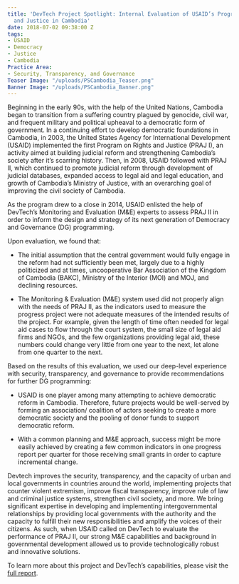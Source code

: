 ```yaml
---
title: 'DevTech Project Spotlight: Internal Evaluation of USAID’s Program on Rights
  and Justice in Cambodia'
date: 2018-07-02 09:38:00 Z
tags:
- USAID
- Democracy
- Justice
- Cambodia
Practice Area:
- Security, Transparency, and Governance
Teaser Image: "/uploads/PSCambodia_Teaser.png"
Banner Image: "/uploads/PSCambodia_Banner.png"
---
```


Beginning in the early 90s, with the help of the United Nations, Cambodia began to transition from a suffering country plagued by genocide, civil war, and frequent military and political upheaval to a democratic form of government. In a continuing effort to develop democratic foundations in Cambodia, in 2003, the United States Agency for International Development (USAID) implemented the first Program on Rights and Justice (PRAJ I), an activity aimed at building judicial reform and strengthening Cambodia’s society after it’s scarring history. Then, in 2008, USAID followed with PRAJ II, which continued to promote judicial reform through development of judicial databases, expanded access to legal aid and legal education, and growth of Cambodia’s Ministry of Justice, with an overarching goal of improving the civil society of Cambodia. 

As the program drew to a close in 2014, USAID enlisted the help of DevTech’s Monitoring and Evaluation (M&E) experts to assess PRAJ II in order to inform the design and strategy of its next generation of Democracy and Governance (DG) programming. 

Upon evaluation, we found that:
* The initial assumption that the central government would fully engage in the reform had not sufficiently been met, largely due to a highly politicized and at times, uncooperative Bar Association of the Kingdom of Cambodia (BAKC), Ministry of the Interior (MOI) and MOJ, and declining resources. 

* The Monitoring & Evaluation (M&E) system used did not properly align with the needs of PRAJ II, as the indicators used to measure the progress project were not adequate measures of the intended results of the project. For example, given the length of time often needed for legal aid cases to flow through the court system, the small size of legal aid firms and NGOs, and the few organizations providing legal aid, these numbers could change very little from one year to the next, let alone from one quarter to the next. 

Based on the results of this evaluation, we used our deep-level experience with security, transparency, and governance to provide recommendations for further DG programming:

* USAID is one player among many attempting to achieve democratic reform in Cambodia. Therefore, future projects would be well-served by forming an association/ coalition of actors seeking to create a more democratic society and the pooling of donor funds to support democratic reform.

* With a common planning and M&E approach, success might be more easily achieved by creating a few common indicators in one progress report per quarter for those receiving small grants in order to capture incremental change. 

Devtech improves the security, transparency, and the capacity of urban and local governments in countries around the world, implementing projects that counter violent extremism, improve fiscal transparency, improve rule of law and criminal justice systems, strengthen civil society, and more. We bring significant expertise in developing and implementing intergovernmental relationships by providing local governments with the authority and the capacity to fulfill their new responsibilities and amplify the voices of their citizens. As such, when USAID called on DevTech to evaluate the performance of PRAJ II, our strong M&E capabilities and background in governmental development allowed us to provide technologically robust and innovative solutions.  

To learn more about this project and DevTech’s capabilities, please visit the [full report](https://pdf.usaid.gov/pdf_docs/PA00K65K.pdf).  
